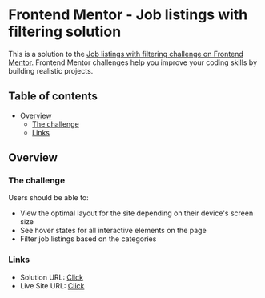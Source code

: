 # Frontend Mentor - Job listings with filtering solution

This is a solution to the [Job listings with filtering challenge on Frontend Mentor](https://www.frontendmentor.io/challenges/job-listings-with-filtering-ivstIPCt). Frontend Mentor challenges help you improve your coding skills by building realistic projects. 

## Table of contents

- [Overview](#overview)
  - [The challenge](#the-challenge)
  - [Links](#links)


## Overview

### The challenge

Users should be able to:

- View the optimal layout for the site depending on their device's screen size
- See hover states for all interactive elements on the page
- Filter job listings based on the categories



### Links

- Solution URL: [Click](https://github.com/lassigcodr/vanilla-js-projects/tree/main/static-job-listings-main)
- Live Site URL: [Click](https://lassigcodr.github.io/vanilla-js-projects/static-job-listings-main/index.html)


